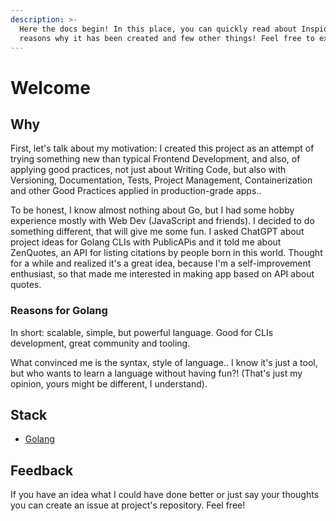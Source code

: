 ```yaml
---
description: >-
  Here the docs begin! In this place, you can quickly read about Inspiquote, the
  reasons why it has been created and few other things! Feel free to explore!
---
```


# Welcome

## Why

First, let's talk about my motivation: I created this project as an attempt of trying something new than typical Frontend Development, and also, of applying good practices, not just about Writing Code, but also with Versioning, Documentation, Tests, Project Management, Containerization and other Good Practices applied in production-grade apps..

To be honest, I know almost nothing about Go, but I had some hobby experience mostly with Web Dev (JavaScript and friends). I decided to do something different, that will give me some fun. I asked ChatGPT about project ideas for Golang CLIs with PublicAPis and it told me about ZenQuotes, an API for listing citations by people born in this world. Thought for a while and realized it's a great idea, because I'm a self-improvement enthusiast, so that made me interested in making app based on API about quotes.

### Reasons for Golang

In short: scalable, simple, but powerful language. Good for CLIs development, great community and tooling.

What convinced me is the syntax, style of language.. I know it's just a tool, but who wants to learn a language without having fun?! (That's just my opinion, yours might be different, I understand).

## Stack

* [Golang](https://go.dev/)

## Feedback

If you have an idea what I could have done better or just say your thoughts you can create an issue at project's repository. Feel free!
